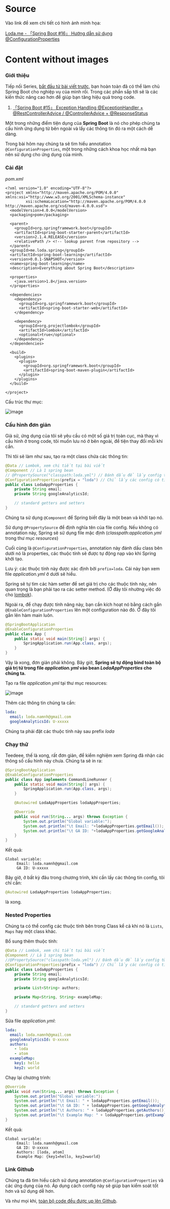 # Source
Vào link để xem chi tiết có hình ảnh minh họa:

[Loda.me - 「Spring Boot #16」 Hướng dẫn sử dụng @ConfigurationProperties][loda-link]

[loda-link]: https://loda.me/spring-boot-16-huong-dan-su-dung-configuration-properties-loda1558847989506

# Content without images
### Giới thiệu

Tiếp nối Series, [bắt đầu từ bài viết trước][link-spring-boot-15], bạn hoàn toàn đã có thể làm chủ Spring Boot cho nghiệp vụ của mình rồi. Trong các phần sắp tới sẽ là các kiến thức nâng cao hơn để giúp bạn tăng hiệu quả trong code.

1. [「Spring Boot #15」 Exception Handling @ExceptionHandler + @RestControllerAdvice / @ControllerAdvice + @ResponseStatus][link-spring-boot-15]

Một trong những điểm tiện dụng của **Spring Boot** là nó cho phép chúng ta cấu hình ứng dụng từ bên ngoài và lấy các thông tin đó ra một cách dễ dàng.

Trong bài hôm nay chúng ta sẽ tìm hiểu annotation `@ConfigurationProperties`, một trong những cách khoa học nhất mà bạn nên sử dụng cho ứng dụng của mình.

### Cài đặt

 _pom.xml_

```
<?xml version="1.0" encoding="UTF-8"?>
<project xmlns="http://maven.apache.org/POM/4.0.0" xmlns:xsi="http://www.w3.org/2001/XMLSchema-instance"
         xsi:schemaLocation="http://maven.apache.org/POM/4.0.0 http://maven.apache.org/xsd/maven-4.0.0.xsd">
  <modelVersion>4.0.0</modelVersion>
  <packaging>pom</packaging>

  <parent>
    <groupId>org.springframework.boot</groupId>
    <artifactId>spring-boot-starter-parent</artifactId>
    <version>2.1.4.RELEASE</version>
    <relativePath /> <!-- lookup parent from repository -->
  </parent>
  <groupId>me.loda.spring</groupId>
  <artifactId>spring-boot-learning</artifactId>
  <version>0.0.1-SNAPSHOT</version>
  <name>spring-boot-learning</name>
  <description>Everything about Spring Boot</description>

  <properties>
    <java.version>1.8</java.version>
  </properties>

  <dependencies>
    <dependency>
      <groupId>org.springframework.boot</groupId>
      <artifactId>spring-boot-starter-web</artifactId>
    </dependency>

    <dependency>
      <groupId>org.projectlombok</groupId>
      <artifactId>lombok</artifactId>
      <optional>true</optional>
    </dependency>
  </dependencies>

  <build>
    <plugins>
      <plugin>
        <groupId>org.springframework.boot</groupId>
        <artifactId>spring-boot-maven-plugin</artifactId>
      </plugin>
    </plugins>
  </build>

</project>

```

Cấu trúc thư mục:

![image](https://github.com/user-attachments/assets/0d775094-81e9-4542-890f-50dde9c1919b)

### Cấu hình đơn giản

Giả sử, ứng dụng của tôi sẽ yêu cầu có một số giá trị toàn cục, mà thay vì cấu hình ở trong code, tôi muốn lưu nó ở bên ngoài, để tiện thay đổi mỗi khi cần.

Thì tôi sẽ làm như sau, tạo ra một class chứa các thông tin:

```java
@Data // Lombok, xem chi tiết tại bài viết
@Component // Là 1 spring bean
// @PropertySource("classpath:loda.yml") // Đánh dấu để lấy config từ trong file loda.yml
@ConfigurationProperties(prefix = "loda") // Chỉ lấy các config có tiền tố là "loda"
public class LodaAppProperties {
    private String email;
    private String googleAnalyticsId;

    // standard getters and setters
}
```

Chúng ta sử dụng `@Component` để Spring biết đây là một bean và khởi tạo nó.

Sử dụng `@PropertySource` để định nghĩa tên của file config. Nếu không có annotation này, Spring sẽ sử dụng file mặc định (_classpath:application.yml_ trong thư mục _resources_)

Cuối cùng là `@ConfigurationProperties`, annotation này đánh dấu class bên dưới nó là properties, các thuộc tính sẽ được tự động nạp vào khi Spring khởi tạo.

Lưu ý: các thuộc tính này được xác định bởi `prefix=loda`. Cái này bạn xem file _application.yml_ ở dưới sẽ hiểu.

Spring sẽ tự tìm các hàm setter để set giá trị cho các thuộc tính này, nên quan trọng là bạn phải tạo ra các setter method. (Ở đây tôi nhường việc đó cho [lombok][link-lombok]).

Ngoài ra, để chạy được tính năng này, bạn cần kích hoạt nó bằng cách gắn `@EnableConfigurationProperties` lên một configuration nào đó. Ở đây tôi gắn lên hàm main luôn.

```java
@SpringBootApplication
@EnableConfigurationProperties
public class App {
    public static void main(String[] args) {
        SpringApplication.run(App.class, args);
    }
}
```

Vậy là xong, đơn giản phải không. Bây giờ, **Spring sẽ tự động bind toàn bộ giá trị từ trong file _application.yml_ vào bean _LodaAppProperties_ cho chúng ta.**

Tạo ra file _application.yml_ tại thư mục resources:

![image](https://github.com/user-attachments/assets/188dac5e-e46b-4d99-b507-891ab640619d)

Thêm các thông tin chúng ta cần:

```yml
loda:
  email: loda.namnh@gmail.com
  googleAnalyticsId: U-xxxxx
```

Chúng ta phải đặt các thuộc tính này sau prefix _loda_

### Chạy thử

Teedeee, thế là xong, rất đơn giản, để kiểm nghiệm xem Spring đã nhận các thông số cấu hình này chưa. Chúng ta sẽ in ra:

```java
@SpringBootApplication
@EnableConfigurationProperties
public class App implements CommandLineRunner {
    public static void main(String[] args) {
        SpringApplication.run(App.class, args);
    }

    @Autowired LodaAppProperties lodaAppProperties;

    @Override
    public void run(String... args) throws Exception {
        System.out.println("Global variable:");
        System.out.println("\t Email: "+lodaAppProperties.getEmail());
        System.out.println("\t GA ID: "+lodaAppProperties.getGoogleAnalyticsId());
    }
}
```

Kết quả:

```
Global variable:
	 Email: loda.namnh@gmail.com
	 GA ID: U-xxxxx
```

Bây giờ, ở bất kỳ đâu trong chương trình, khi cần lấy các thông tin config, tôi chỉ cần:

```java
@Autowired LodaAppProperties lodaAppProperties;
```

là xong.

### Nested Properties

Chúng ta có thể config các thuộc tính bên trong Class kể cả khi nó là `Lists`, `Maps` hay một class khác.

Bổ sung thêm thuộc tính:

```java
@Data // Lombok, xem chi tiết tại bài viết
@Component // Là 1 spring bean
//@PropertySource("classpath:loda.yml") // Đánh dấu để lấy config từ trong file loda.yml
@ConfigurationProperties(prefix = "loda") // Chỉ lấy các config có tiền tố là "loda"
public class LodaAppProperties {
    private String email;
    private String googleAnalyticsId;

    private List<String> authors;

    private Map<String, String> exampleMap;

    // standard getters and setters
}
```

Sửa file _application.yml_:

```yml
loda:
  email: loda.namnh@gmail.com
  googleAnalyticsId: U-xxxxx
  authors:
    - loda
    - atom
  exampleMap:
    key1: hello
    key2: world
```

Chạy lại chương trình:

```java
@Override
public void run(String... args) throws Exception {
    System.out.println("Global variable:");
    System.out.println("\t Email: " + lodaAppProperties.getEmail());
    System.out.println("\t GA ID: " + lodaAppProperties.getGoogleAnalyticsId());
    System.out.println("\t Authors: " + lodaAppProperties.getAuthors());
    System.out.println("\t Example Map: " + lodaAppProperties.getExampleMap());
}
```

Kết quả:

```
Global variable:
	 Email: loda.namnh@gmail.com
	 GA ID: U-xxxxx
	 Authors: [loda, atom]
	 Example Map: {key1=hello, key2=world}
```


### Link Github

Chúng ta đã tìm hiểu cách sử dụng annotation `@ConfigurationProperties` và các ứng dụng của nó. Áp dụng cách config này sẽ giúp bạn kiểm soát tốt hơn và sử dụng dễ hơn.

Và như mọi khi, [toàn bộ code đều được up lên Github][link-github].
<a class="btn btn-icon btn-github mr-1" target="_blank" href="https://github.com/TranDatk/spring-boot-learning">
<i class="fab fa-github"></i>
</a>

[link-lombok]: https://loda.me/general-huong-dan-su-dung-lombok-giup-code-java-nhanh-hon-69-loda1552789752787/
[link-spring-boot-15]: http://localhost:8081/spring-boot-15-exception-handling-exception-handler-rest-controller-advice-controller-advice-response-status-loda1558838525127
[link-github]: https://github.com/TranDatk/spring-boot-learning
